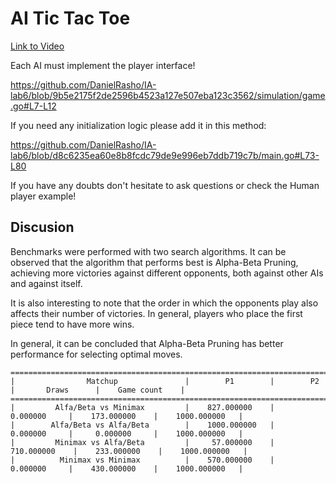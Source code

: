 # AI Tic Tac Toe

[Link to Video](https://youtu.be/h0S8IqNrG8I)

Each AI must implement the player interface!

https://github.com/DanielRasho/IA-lab6/blob/9b5e2175f2de2596b4523a127e507eba123c3562/simulation/game.go#L7-L12

If you need any initialization logic please add it in this method:

https://github.com/DanielRasho/IA-lab6/blob/d8c6235ea60e8b8fcdc79de9e996eb7ddb719c7b/main.go#L73-L80

If you have any doubts don't hesitate to ask questions or check the Human player
example!

## Discusion 

Benchmarks were performed with two search algorithms. It can be observed that the algorithm that performs best is Alpha-Beta Pruning, achieving more victories against different opponents, both against other AIs and against itself.

It is also interesting to note that the order in which the opponents play also affects their number of victories. In general, players who place the first piece tend to have more wins.

In general, it can be concluded that Alpha-Beta Pruning has better performance for selecting optimal moves.
```
====================================================================================================================
|                Matchup               |        P1        |        P2        |       Draws      |    Game count    |
====================================================================================================================
|         Alfa/Beta vs Minimax         |    827.000000    |     0.000000     |    173.000000    |    1000.000000   |
|        Alfa/Beta vs Alfa/Beta        |    1000.000000   |     0.000000     |     0.000000     |    1000.000000   |
|         Minimax vs Alfa/Beta         |     57.000000    |    710.000000    |    233.000000    |    1000.000000   |
|          Minimax vs Minimax          |    570.000000    |     0.000000     |    430.000000    |    1000.000000   |
```